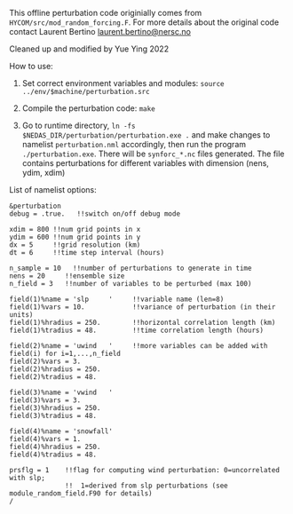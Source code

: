 This offline perturbation code originially comes from `HYCOM/src/mod_random_forcing.F`. For more details about the original code contact Laurent Bertino laurent.bertino@nersc.no

Cleaned up and modified by Yue Ying 2022

How to use:

1. Set correct environment variables and modules: `source ../env/$machine/perturbation.src`

2. Compile the perturbation code: `make`

3. Go to runtime directory, `ln -fs $NEDAS_DIR/perturbation/perturbation.exe .` and make changes to namelist `perturbation.nml` accordingly, then run the program `./perturbation.exe`. There will be `synforc_*.nc` files generated. The file contains perturbations for different variables with dimension (nens, ydim, xdim)

List of namelist options:
```
&perturbation
debug = .true.   !!switch on/off debug mode

xdim = 800 !!num grid points in x
ydim = 600 !!num grid points in y
dx = 5     !!grid resolution (km)
dt = 6     !!time step interval (hours)

n_sample = 10   !!number of perturbations to generate in time
nens = 20     !!ensemble size
n_field = 3   !!number of variables to be perturbed (max 100)

field(1)%name = 'slp     '     !!variable name (len=8)
field(1)%vars = 10.            !!variance of perturbation (in their units)
field(1)%hradius = 250.        !!horizontal correlation length (km)
field(1)%tradius = 48.         !!time correlation length (hours)

field(2)%name = 'uwind   '     !!more variables can be added with field(i) for i=1,...,n_field
field(2)%vars = 3.
field(2)%hradius = 250.
field(2)%tradius = 48.

field(3)%name = 'vwind   '
field(3)%vars = 3.
field(3)%hradius = 250.
field(3)%tradius = 48.

field(4)%name = 'snowfall'
field(4)%vars = 1.
field(4)%hradius = 250.
field(4)%tradius = 48.

prsflg = 1    !!flag for computing wind perturbation: 0=uncorrelated with slp;
              !!  1=derived from slp perturbations (see module_random_field.F90 for details)
/
```
